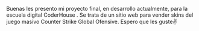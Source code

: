 Buenas les presento mi proyecto final, en desarrollo actualmente, para la escuela digital CoderHouse . Se trata de un sitio web para vender skins del juego masivo Counter Strike Global Ofensive.
Espero que les guste✌
